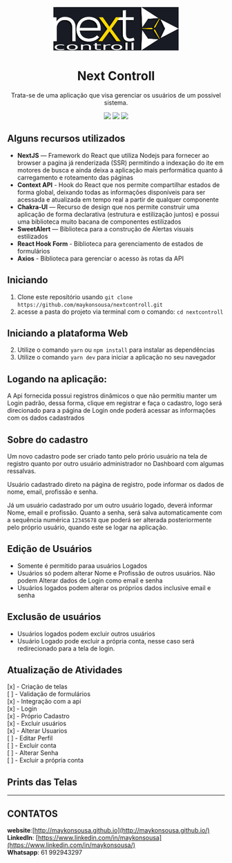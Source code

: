 <div align="center">
  <img src="./public/images/logo.png" height="100px" alt="Next Controll"/>
</div>

<div align="center">

  # Next Controll
  Trata-se de uma aplicação que visa gerenciar os usuários de um possivel sistema.



  ![](https://img.shields.io/badge/autor-Maykon%20Sousa-brightgreen)
  ![](https://img.shields.io/badge/Language-Typescript-brightgreen)
  ![](https://img.shields.io/badge/Front--End-ReactJS-brightgreen)
  
</div> 

## Alguns recursos utilizados

- **NextJS** — Framework do React que utiliza Nodejs para fornecer ao browser a pagina já renderizada (SSR) permitindo a indexação do ite em motores de busca e ainda deixa a aplicação mais performática quanto á carregamento e roteamento das páginas
- **Context API** - Hook do React que nos permite compartilhar estados de forma global, deixando todas as informações disponíveis para ser acessada e atualizada em tempo real a partir de qualquer componente
- **Chakra-UI** — Recurso de design que nos permite construir uma aplicação de forma declarativa (estrutura e estilização juntos) e possui uma biblioteca muito bacana de componentes estilizados
- **SweetAlert** — Biblioteca para a construção de Alertas visuais estilizados
- **React Hook Form** - Biblioteca para gerenciamento de estados de formulários  
- **Axios** - Biblioteca para gerenciar o acesso às rotas da API


## Iniciando

1. Clone este  reposítório usando `git clone https://github.com/maykonsousa/nextcontroll.git`
2. acesse a pasta do projeto via terminal com o comando: `cd nextcontroll`<br />


## Iniciando a plataforma Web


2. Utilize o comando  `yarn` ou `npm install` para instalar as dependências<br />
3. Utilize o comando `yarn dev` para iniciar a aplicação no seu navegador

## Logando na aplicação:
A Api fornecida possui registros dinâmicos o que não permitiu manter um Login padrão, dessa forma, clique em registrar e faça o cadastro, logo será direcionado para a página de Login onde poderá acessar as informações com os dados cadastrados

## Sobre do cadastro
Um novo cadastro pode ser criado tanto pelo prório usuário na tela de registro quanto por outro usuário administrador no Dashboard com algumas ressalvas.

Usuário cadastrado direto na página de registro, pode informar os dados de nome, email, profissão e senha.

Já um usuário cadastrado por um outro usuário logado, deverá informar Nome, email e profissão. Quanto a senha, será salva automaticamente com a sequência numérica `12345678` que poderá ser alterada posteriormente pelo próprio usuário, quando este se logar na aplicação.

## Edição de Usuários
- Somente é permitido paraa usuários Logados
- Usuários só podem alterar Nome e Profissão de outros usuários. Não podem Alterar dados de Login como email e senha
- Usuários logados podem alterar os próprios dados inclusive email e senha

## Exclusão de usuários
- Usuários logados podem excluir outros usuários
- Usuário Logado pode excluir a própria conta, nesse caso será redirecionado para a tela de login.

## Atualização de Atividades

[x] - Criação de telas  
[ ] - Validação de formulários  
[x] - Integração com a api  
[x] - Login  
[x] - Próprio Cadastro   
[x] - Excluir usuários  
[x] - Alterar Usuarios  
[ ] - Editar Perfil  
[ ] - Excluir conta  
[ ] - Alterar Senha  
[ ] - Excluir a própria conta  

## Prints das Telas




***



## CONTATOS
**website**:[http://maykonsousa.github.io](http://maykonsousa.github.io/)  
**LinkedIn**: [https://www.linkedin.com/in/maykonsousa](https://www.linkedin.com/in/maykonsousa/)  
**Whatsapp**: 61 992943297